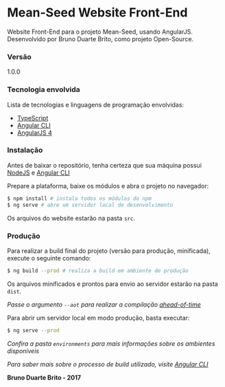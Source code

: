 # Mean-Seed Website Front-End

Website Front-End para o projeto Mean-Seed, usando AngularJS. Desenvolvido por Bruno Duarte Brito, como projeto Open-Source.

### Versão
1.0.0

### Tecnologia envolvida

Lista de tecnologias e linguagens de programação envolvidas:

* [TypeScript](https://www.typescriptlang.org/)
* [Angular CLI](https://cli.angular.io/)
* [AngularJS 4](https://angular.io/)

### Instalação

Antes de baixar o repositório, tenha certeza que sua máquina possui [NodeJS](https://nodejs.org/en/) e [Angular CLI](https://cli.angular.io/)

Prepare a plataforma, baixe os módulos e abra o projeto no navegador:

```sh
$ npm install # instala todos os módulos do npm
$ ng serve # abre um servidor local de desenvolvimento
```

Os arquivos do website estarão na pasta ```src```.

### Produção

Para realizar a build final do projeto (versão para produção, minificada), execute o seguinte comando:

```sh
$ ng build --prod # realiza a build em ambiente de produção
```

Os arquivos minificados e prontos para envio ao servidor estarão na pasta ```dist```.

*Passe o argumento ```--aot``` para realizar a compilação [ahead-of-time](https://angular.io/docs/ts/latest/cookbook/aot-compiler.html)*

Para abrir um servidor local em modo produção, basta executar:

```sh
$ ng serve --prod
```

*Confira a pasta ```environments``` para mais informações sobre os ambientes disponíveis*

*Para saber mais sobre o processo de build utilizado, visite [Angular CLI](https://cli.angular.io/)*

**Bruno Duarte Brito - 2017**